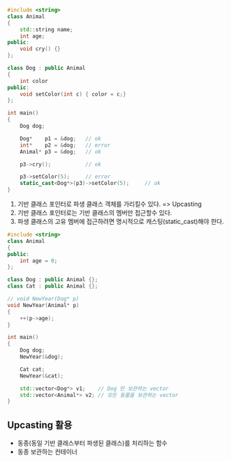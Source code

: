 
```c++
#include <string>
class Animal
{
	std::string name;
	int age;
public:
    void cry() {}
};

class Dog : public Animal
{
	int color
public:
    void setColor(int c) { color = c;}
};

int main()
{
    Dog dog;

	Dog*    p1 = &dog;   // ok
	int*    p2 = &dog;   // error
	Animal* p3 = &dog;   // ok

	p3->cry();           // ok

	p3->setColor(5);     // error
	static_cast<Dog*>(p3)->setColor(5);     // ok
}
```

1) 기반 클래스 포인터로 파생 클래스 객체를 가리킬수 있다. => Upcasting
2) 기반 클래스 포인터로는 기반 클래스의 멤버만 접근할수 있다.
3) 파생 클래스의 고유 멤버에 접근하려면 명시적으로 캐스팅(static_cast)해야 한다.

```c++
#include <string>
class Animal
{
public:
    int age = 0;
};

class Dog : public Animal {};
class Cat : public Animal {};

// void NewYear(Dog* p) 
void NewYear(Animal* p) 
{
	++(p->age);
}

int main()
{
	Dog dog;
	NewYear(&dog);

	Cat cat;
	NewYear(&cat);

	std::vector<Dog*> v1;    // Dog 만 보관하는 vector
	std::vector<Animal*> v2; // 모든 동물을 보관하는 vector
}
```

## Upcasting 활용
- 동종(동일 기반 클래스부터 파생된 클래스)를 처리하는 함수
- 동종 보관하는 컨테이너

